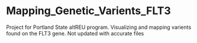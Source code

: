 # Mapping_Genetic_Varients_FLT3
Project for Portland State altREU program. Visualizing and mapping varients found on the FLT3 gene.
Not updated with accurate files
